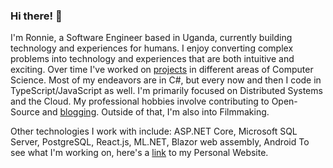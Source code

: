 ### Hi there! 👋
I'm Ronnie, a Software Engineer based in Uganda, currently building technology and experiences for humans. I enjoy converting complex problems into technology and experiences that are both intuitive and exciting. Over time I've worked on [projects](https://ronnielutalo.github.io/projects/) in different areas of Computer Science. Most of my endeavors are in C#, but every now and then I code in TypeScript/JavaScript as well. I'm primarily focused on Distributed Systems and the Cloud. My professional hobbies involve contributing to Open-Source and [blogging](https://ronnielutaro.github.io/blog). Outside of that, I'm also into Filmmaking.

Other technologies I work with include: ASP.NET Core, Microsoft SQL Server, PostgreSQL, React.js, ML.NET, Blazor web assembly, Android
To see what I'm working on, here's a [link](https://ronnielutalo.github.io/) to my Personal Website. 

